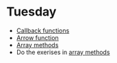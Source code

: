 # Tuesday

- [Callback functions](../../topics/javascript/callback-function.md) 
- [Arrow function](../../topics/javascript/arrow-function.md) 
- [Array methods](../../topics/javascript/array-methods.md)
- Do the exerises in [array methods](../../topics/javascript/array-methods.md)

